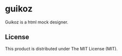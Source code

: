 # guikoz

Guikoz is a html mock designer.

## License

This product is distributed under The MIT License (MIT).
